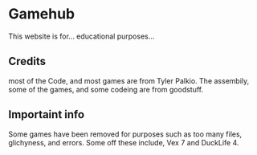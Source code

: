 # Gamehub
This website is for... educational purposes...
## Credits
most of the Code, and most games are from Tyler Palkio. The assembily, some of the games, and some codeing are from goodstuff.
## Importaint info
Some games have been removed for purposes such as too many files, glichyness, and errors.
Some off these include, Vex 7 and DuckLife 4.
